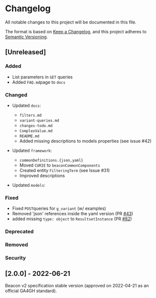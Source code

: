# Changelog

All notable changes to this project will be documented in this file.

The format is based on [Keep a Changelog](https://keepachangelog.com/en/1.0.0/),
and this project adheres to [Semantic Versioning](https://semver.org/spec/v2.0.0.html).

## [Unreleased]

### Added

 * List parameters in `GET` queries
 * Added `FAQ.md`page to `docs`

### Changed

 * Updated `docs`:
    - `filters.md`
    - `variant-queries.md`
    - `changes-todo.md` 
    - `ComplexValue.md`
    - `README.md`
    - Added missing descriptions to models properties (see issue #42)

 * Updated `framework`:

   - `commonDefinitions.{json,yaml}`
   - Moved `CURIE` to `beaconCommonComponents`
   - Created entity `FilteringTerm` (see Issue #31)
   - Improved descriptions

 * Updated `models`:

### Fixed

 * Fixed `POST`queries for `g_variant` (w/ examples)
 * Removed 'json' references inside the yaml version (PR [#43](https://github.com/ga4gh-beacon/beacon-v2/pull/43))
 * added missing `type: object` to `ResultsetInstance` (PR [#82](https://github.com/ga4gh-beacon/beacon-v2/pull/82))

### Deprecated

### Removed

### Security

## [2.0.0] - 2022-06-21

Beacon v2 specification stable version (approved on 2022-04-21 as an official GA4GH standard).
